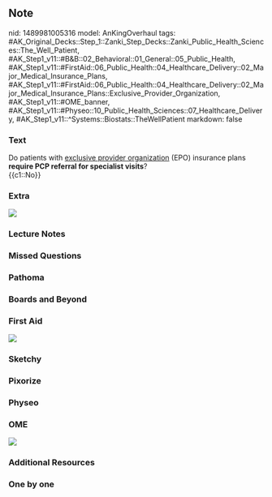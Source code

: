 ## Note
nid: 1489981005316
model: AnKingOverhaul
tags: #AK_Original_Decks::Step_1::Zanki_Step_Decks::Zanki_Public_Health_Sciences::The_Well_Patient, #AK_Step1_v11::#B&B::02_Behavioral::01_General::05_Public_Health, #AK_Step1_v11::#FirstAid::06_Public_Health::04_Healthcare_Delivery::02_Major_Medical_Insurance_Plans, #AK_Step1_v11::#FirstAid::06_Public_Health::04_Healthcare_Delivery::02_Major_Medical_Insurance_Plans::Exclusive_Provider_Organization, #AK_Step1_v11::#OME_banner, #AK_Step1_v11::#Physeo::10_Public_Health_Sciences::07_Healthcare_Delivery, #AK_Step1_v11::^Systems::Biostats::TheWellPatient
markdown: false

### Text
<div>
  <div>
    Do patients with <u>exclusive provider organization</u> (EPO)
    insurance plans <b>require PCP referral for specialist
    visits</b>?
  </div>
  <div>
    {{c1::No}}
  </div>
</div>

### Extra
<img src="paste-339869352067361.jpg">

### Lecture Notes


### Missed Questions


### Pathoma


### Boards and Beyond


### First Aid
<img src="tmpvlm172.png">

### Sketchy


### Pixorize


### Physeo


### OME
<div class="ome-widget">
  <a href="https://onlinemeded.org?ref=anki"><img src=
  "_OME_AnkiFlashcards_General_7.png"></a>
</div>

### Additional Resources


### One by one

